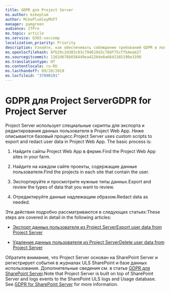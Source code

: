 ```yaml
---
title: GDPR для Project Server
ms.author: mikeplum
author: MikePlumleyMSFT
manager: pamgreen
audience: ITPro
ms.topic: article
ms.service: O365-seccomp
localization_priority: Priority
description: Узнайте, как обеспечивать соблюдение требований GDPR в локальном развертывании Project Server.
ms.openlocfilehash: 8fb29c2d383c03c79d619d2c78df75cffb4eab27
ms.sourcegitcommit: 1162d676b036449ea4220de8a6642165190e3398
ms.translationtype: HT
ms.contentlocale: ru-RU
ms.lasthandoff: 09/20/2019
ms.locfileid: "37090191"
---
```

# <a name="gdpr-for-project-server"></a><span data-ttu-id="24193-103">GDPR для Project Server</span><span class="sxs-lookup"><span data-stu-id="24193-103">GDPR for Project Server</span></span>

<span data-ttu-id="24193-p101">Project Server использует специальные скрипты для экспорта и редактирования данных пользователя в Project Web App. Ниже описывается базовый процесс.</span><span class="sxs-lookup"><span data-stu-id="24193-p101">Project Server uses custom scripts to export and redact user data in Project Web App. The basic process is:</span></span>

1.  <span data-ttu-id="24193-106">Найдите сайты Project Web App в ферме.</span><span class="sxs-lookup"><span data-stu-id="24193-106">Find the Project Web App sites in your farm.</span></span>

2.  <span data-ttu-id="24193-107">Найдите на каждом сайте проекты, содержащие данные пользователя.</span><span class="sxs-lookup"><span data-stu-id="24193-107">Find the projects in each site that contain the user.</span></span>

3.  <span data-ttu-id="24193-108">Экспортируйте и просмотрите нужные типы данных.</span><span class="sxs-lookup"><span data-stu-id="24193-108">Export and review the types of data that you want to review.</span></span>

4.  <span data-ttu-id="24193-109">Отредактируйте данные надлежащим образом.</span><span class="sxs-lookup"><span data-stu-id="24193-109">Redact data as needed.</span></span>

<span data-ttu-id="24193-110">Эти действия подробно рассматриваются в следующих статьях:</span><span class="sxs-lookup"><span data-stu-id="24193-110">These steps are covered in detail in the following articles:</span></span>

- [<span data-ttu-id="24193-111">Экспорт данных пользователя из Project Server</span><span class="sxs-lookup"><span data-stu-id="24193-111">Export user data from Project Server</span></span>](/Project/export-user-data-from-project-server?toc=/Office365/Enterprise/toc.json)

- [<span data-ttu-id="24193-112">Удаление данных пользователя из Project Server</span><span class="sxs-lookup"><span data-stu-id="24193-112">Delete user data from Project Server</span></span>](/Project/delete-user-data-from-project-server?toc=/Office365/Enterprise/toc.json)


<span data-ttu-id="24193-p102">Обратите внимание, что Project Server основан на SharePoint Server и регистрирует события в журналах ULS SharePoint и базе данных использования. Дополнительные сведения см. в статье [GDPR для SharePoint Server](gdpr-for-sharepoint-server.md).</span><span class="sxs-lookup"><span data-stu-id="24193-p102">Note that Project Server is built on top of SharePoint Server and logs events to the SharePoint ULS logs and Usage database. See [GDPR for SharePoint Server](gdpr-for-sharepoint-server.md) for more information.</span></span>
